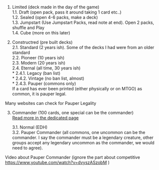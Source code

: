 1. Limited (deck made in the day of the game)  
    1.1. Draft (open pack, pass it around taking 1 card etc..)  
    1.2. Sealed (open 4-6 packs, make a deck)  
    1.3. Jumpstart (Use Jumpstart Packs, read note at end). Open 2 packs, shuffle and Play  
    1.4. Cube (more on this later)

2. Constructred (pre built decks)  
    2.1. Standard (2 years ish). Some of the decks I had were from an older standard  
    2.2. Pioneer (10 years ish)  
    2.3. Modern (20 years ish)  
    2.4. Eternal (all time, 30 years ish)  
        * 2.4.1. Legacy (ban list)  
        * 2.4.2. Vintage (no ban list, almost)  
        * 2.4.3. Pauper (commons only)  
            If a card has ever been printed (either physically or on MTGO) as common, it is pauper legal.

Many websites can check for Pauper Legality

3. Commander (100 cards, one special can be the commander)  
    [Read more in the dedicated page](./edh.md)
    
    3.1. Normal (EDH)  
    3.2. Pauper Commander (all commons, one uncommon can be the commander. I say the commander must be a legendary creature, other groups accept any legendary uncommon as the commander, we would need to agree). 


Video about Pauper Commander (ignore the part about competitive    https://www.youtube.com/watch?v=dvyszASzobM   )